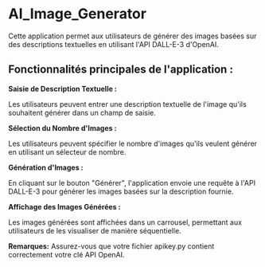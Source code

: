 # AI_Image_Generator

Cette application permet aux utilisateurs de générer des images basées sur des descriptions textuelles en utilisant l'API DALL-E-3 d'OpenAI.  
  
## Fonctionnalités principales de l'application :
  
**Saisie de Description Textuelle :**

Les utilisateurs peuvent entrer une description textuelle de l'image qu'ils souhaitent générer dans un champ de saisie.

**Sélection du Nombre d'Images :**

Les utilisateurs peuvent spécifier le nombre d'images qu'ils veulent générer en utilisant un sélecteur de nombre.

**Génération d'Images :**

En cliquant sur le bouton "Générer", l'application envoie une requête à l'API DALL-E-3 pour générer les images basées sur la description fournie.

**Affichage des Images Générées :**

Les images générées sont affichées dans un carrousel, permettant aux utilisateurs de les visualiser de manière séquentielle.

**Remarques:**
Assurez-vous que votre fichier apikey.py contient correctement votre clé API OpenAI.
